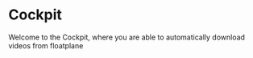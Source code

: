 # Cockpit
Welcome to the Cockpit, where you are able to automatically download videos from floatplane
